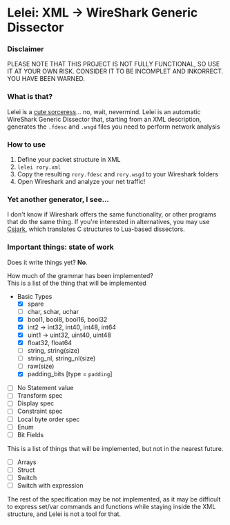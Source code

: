 Lelei: XML -> WireShark Generic Dissector
=========================================

### Disclaimer ###
PLEASE NOTE THAT THIS PROJECT IS NOT FULLY FUNCTIONAL, SO USE IT AT YOUR OWN RISK. CONSIDER IT TO BE INCOMPLET AND INKORRECT. YOU HAVE BEEN WARNED.

### What is that? ###

Lelei is a [cute sorceress](http://gate-thus-the-jsdf-fought-there.wikia.com/wiki/Lelei_La_Lalena)... no, wait, nevermind.
Lelei is an automatic WireShark Generic Dissector that, starting from an XML description,
generates the `.fdesc` and `.wsgd` files you need to perform network analysis

### How to use ###

1. Define your packet structure in XML
2. `lelei rory.xml`
3. Copy the resulting `rory.fdesc` and `rory.wsgd` to your Wireshark folders
4. Open Wireshark and analyze your net traffic!

### Yet another generator, I see... ###

I don't know if Wireshark offers the same functionality, or other programs that do
the same thing.
If you're interested in alternatives, you may use [Csjark](https://csjark.readthedocs.org/en/latest/),
which translates C structures to Lua-based dissectors.

### Important things: state of work ###

Does it write things yet? **No**.

How much of the grammar has been implemented?  
This is a list of the thing that will be implemented

- Basic Types
  - [x] spare
  - [ ] char, schar, uchar
  - [x] bool1, bool8, bool16, bool32
  - [x]  int2 ->  int32,  int40,  int48, int64
  - [x] uint1 -> uint32, uint40, uint48
  - [x] float32, float64
  - [ ] string, string(size)
  - [ ] string_nl, string_nl(size)
  - [ ] raw(size)
  - [x] padding_bits [type = `padding`]

- [ ] No Statement value
- [ ] Transform spec
- [ ] Display spec
- [ ] Constraint spec
- [ ] Local byte order spec
- [ ] Enum
- [ ] Bit Fields

This is a list of things that will be implemented,
but not in the nearest future.

- [ ] Arrays
- [ ] Struct
- [ ] Switch
- [ ] Switch with expression

The rest of the specification may be not implemented, as it may
be difficult to express set/var commands and functions while staying
inside the XML structure, and Lelei is not a tool for that.